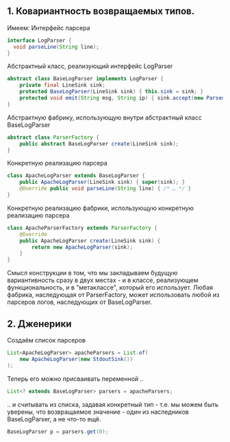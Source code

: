 ## 1. Ковариантность возвращаемых типов.

Имеем:
Интерфейс парсера
```java
interface LogParser {
  void parseLine(String line);
}
```
Абстрактный класс, реализующий интерфейс LogParser
```java
abstract class BaseLogParser implements LogParser {
    private final LineSink sink;
    protected BaseLogParser(LineSink sink) { this.sink = sink; }
    protected void emit(String msg, String ip) { sink.accept(new ParsedLine(msg, ip)); }
}
```
Абстрактную фабрику, использующую внутри абстрактный класс BaseLogParser
```java
abstract class ParserFactory {
    public abstract BaseLogParser create(LineSink sink);
}
```
Конкретную реализацию парсера
```java
class ApacheLogParser extends BaseLogParser {
    public ApacheLogParser(LineSink sink) { super(sink); }
    @Override public void parseLine(String line) { /* … */ }
}
```
Конкретную реализацию фабрики, использующую конкретную реализацию парсера
```java
class ApacheParserFactory extends ParserFactory {
    @Override
    public ApacheLogParser create(LineSink sink) {
        return new ApacheLogParser(sink);
    }
}
```
Смысл конструкции в том, что мы закладываем будущую вариантивность сразу в двух местах - и в классе, реализующем функциональность, и в "метаклассе", который его использует.
Любая фабрика, наследующая от ParserFactory, может использовать любой из парсеров логов, наследующих от BaseLogParser. 





## 2. Дженерики
Создаём список парсеров
```java
List<ApacheLogParser> apacheParsers = List.of(
    new ApacheLogParser(new StdoutSink())
);
```
Теперь его можно присваивать переменной ..
```java
List<? extends BaseLogParser> parsers = apacheParsers;
```
.. и считывать из списка, задавая конкретный тип  - т.е. мы можем быть уверены, что возвращаемое значение - один из наследников BaseLogParser, а не что-то ещё.
```java
BaseLogParser p = parsers.get(0);
```
